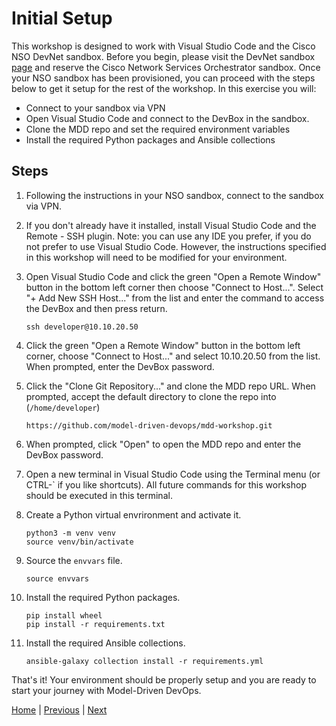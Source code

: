 # Initial Setup

This workshop is designed to work with Visual Studio Code and the Cisco NSO DevNet sandbox. Before you begin, please visit the DevNet sandbox [page](https://developer.cisco.com/site/sandbox/) and reserve the Cisco Network Services Orchestrator sandbox. Once your NSO sandbox has been provisioned, you can proceed with the steps below to get it setup for the rest of the workshop.  In this exercise you will:

- Connect to your sandbox via VPN
- Open Visual Studio Code and connect to the DevBox in the sandbox.
- Clone the MDD repo and set the required environment variables
- Install the required Python packages and Ansible collections

## Steps
1. Following the instructions in your NSO sandbox, connect to the sandbox via VPN.

1. If you don't already have it installed, install Visual Studio Code and the Remote - SSH plugin. Note: you can use any IDE you prefer, if you do not prefer to use Visual Studio Code. However, the instructions specified in this workshop will need to be modified for your environment.

1. Open Visual Studio Code and click the green "Open a Remote Window" button in the bottom left corner then choose "Connect to Host...".  Select "+ Add New SSH Host..." from the list and enter the command to access the DevBox and then press return.
    ```
    ssh developer@10.10.20.50
    ```

1. Click the green "Open a Remote Window" button in the bottom left corner, choose "Connect to Host..." and select 10.10.20.50 from the list.  When prompted, enter the DevBox password.

1. Click the "Clone Git Repository..." and clone the MDD repo URL.  When prompted, accept the default directory to clone the repo into (`/home/developer`)
    ```
    https://github.com/model-driven-devops/mdd-workshop.git
    ```

1. When prompted, click "Open" to open the MDD repo and enter the DevBox password.

1. Open a new terminal in Visual Studio Code using the Terminal menu (or CTRL-` if you like shortcuts). All future commands for this workshop should be executed in this terminal.

1. Create a Python virtual envrironment and activate it.
    ```
    python3 -m venv venv
    source venv/bin/activate
    ```

1. Source the `envvars` file.
    ```
    source envvars
    ```

1. Install the required Python packages.
    ```
    pip install wheel
    pip install -r requirements.txt
    ```

1. Install the required Ansible collections.
    ```
    ansible-galaxy collection install -r requirements.yml
    ```

That's it! Your environment should be properly setup and you are ready to start your journey with Model-Driven DevOps.

[Home](../README.md#workshop-exercises) | [Previous](../README.md#workshop-exercises) | [Next](deploy-topology.md#deploying-the-topology)
